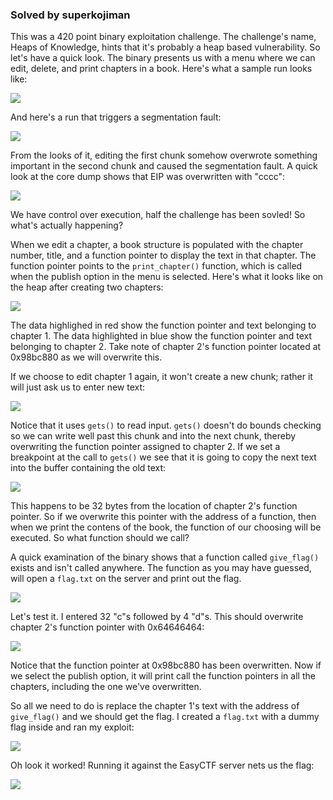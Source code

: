 ### Solved by superkojiman

This was a 420 point binary exploitation challenge. The challenge's name, Heaps of Knowledge, hints that it's probably a heap based vulnerability. So let's have a quick look. The binary presents us with a menu where we can edit, delete, and print chapters in a book. Here's what a sample run looks like:

![](/images/2017/easyctf/heaps-of-knowledge/01.png)

And here's a run that triggers a segmentation fault:

![](/images/2017/easyctf/heaps-of-knowledge/02.png)

From the looks of it, editing the first chunk somehow overwrote something important in the second chunk and caused the segmentation fault. A quick look at the core dump shows that EIP was overwritten with "cccc":

![](/images/2017/easyctf/heaps-of-knowledge/03.png)

We have control over execution, half the challenge has been sovled! So what's actually happening? 

When we edit a chapter, a book structure is populated with the chapter number, title, and a function pointer to display the text in that chapter. The function pointer points to the `print_chapter()` function, which is called when the publish option in the menu is selected. Here's what it looks like on the heap after creating two chapters:

![](/images/2017/easyctf/heaps-of-knowledge/07.png)

The data highlighed in red show the function pointer and text belonging to chapter 1. The data highlighted in blue show the function pointer and text belonging to chapter 2. Take note of chapter 2's function pointer located at 0x98bc880 as we will overwrite this.

If we choose to edit chapter 1 again, it won't create a new chunk; rather it will just ask us to enter new text:

![](/images/2017/easyctf/heaps-of-knowledge/08.png)

Notice that it uses `gets()` to read input. `gets()` doesn't do bounds checking so we can write well past this chunk and into the next chunk, thereby overwriting the function pointer assigned to chapter 2. If we set a breakpoint at the call to `gets()` we see that it is going to copy the next text into the buffer containing the old text:

![](/images/2017/easyctf/heaps-of-knowledge/09.png)

This happens to be 32 bytes from the location of chapter 2's function pointer. So if we overwrite this pointer with the address of a function, then when we print the contens of the book, the function of our choosing will be executed. So what function should we call?

A quick examination of the binary shows that a function called `give_flag()` exists and isn't called anywhere. The function as you may have guessed, will open a `flag.txt` on the server and print out the flag. 

![](/images/2017/easyctf/heaps-of-knowledge/04.png)

Let's test it. I entered 32 "c"s followed by 4 "d"s. This should overwrite chapter 2's function pointer with 0x64646464:

![](/images/2017/easyctf/heaps-of-knowledge/10.png)

Notice that the function pointer at 0x98bc880 has been overwritten. Now if we select the publish option, it will print call the function pointers in all the chapters, including the one we've overwritten.

So all we need to do is replace the chapter 1's text  with the address of `give_flag()` and we should get the flag. I created a `flag.txt` with a dummy flag inside and ran my exploit:

![](/images/2017/easyctf/heaps-of-knowledge/05.png)

Oh look it worked! Running it against the EasyCTF server nets us the flag:

![](/images/2017/easyctf/heaps-of-knowledge/06.png)

